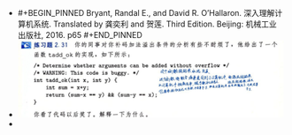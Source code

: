 - #+BEGIN_PINNED
  Bryant, Randal E., and David R. O’Hallaron. 深入理解计算机系统. Translated by 龚奕利 and 贺莲. Third Edition. Beijing: 机械工业出版社, 2016. p65
  #+END_PINNED
- ![image.png](../assets/image_1670307380936_0.png)
-